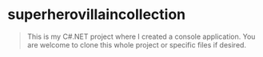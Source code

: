 # superherovillaincollection
> This is my C#.NET project where I created a console application.
You are welcome to clone this whole project or specific files if desired.

